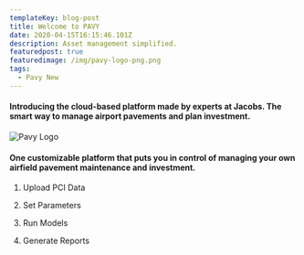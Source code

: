 ```yaml
---
templateKey: blog-post
title: Welcome to PAVY
date: 2020-04-15T16:15:46.101Z
description: Asset management simplified.
featuredpost: true
featuredimage: /img/pavy-logo-png.png
tags:
  - Pavy New
---
```

<!--StartFragment-->

#### Introducing the cloud-based platform made by experts at Jacobs. The smart way to manage airport pavements and plan investment.

<!--EndFragment-->

![Pavy Logo](/img/pavy-logo-png.png "Pavy Logo")

<!--StartFragment-->

#### One customizable platform that puts you in control of managing your own airfield pavement maintenance and investment.

<!--EndFragment-->

1.  Upload PCI Data

   2. Set Parameters

   3. Run Models

   4. Generate Reports